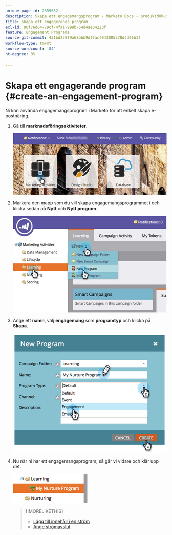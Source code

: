 ```yaml
---
unique-page-id: 2359652
description: Skapa ett engagemangsprogram - Marketo Docs - produktdokumentation
title: Skapa ett engagerande program
exl-id: 90f76d04-79cf-4fa1-999b-54d4ae34223f
feature: Engagement Programs
source-git-commit: 431bd258f9a68bbb9df7acf043085578d3d91b1f
workflow-type: tm+mt
source-wordcount: '84'
ht-degree: 0%

---
```


# Skapa ett engagerande program {#create-an-engagement-program}

Ni kan använda engagemangsprogram i Marketo för att enkelt skapa e-postnäring.

1. Gå till **marknadsföringsaktiviteter**.

   ![](assets/login-marketing-activities.png)

1. Markera den mapp som du vill skapa engagemangsprogrammet i och klicka sedan på **Nytt** och **Nytt program**.

   ![](assets/newprogramlifecycle.jpg)

1. Ange ett **namn**, välj **engagemang** som **programtyp** och klicka på **Skapa**.

   ![](assets/image2014-9-15-15-3a35-3a32.png)

1. Nu när ni har ett engagemangsprogram, så går vi vidare och klär upp det.

   ![](assets/image2014-9-15-15-3a35-3a38.png)

   >[!MORELIKETHIS]
   >
   >* [Lägg till innehåll i en ström](/help/marketo/product-docs/email-marketing/drip-nurturing/creating-an-engagement-program/add-content-to-a-stream.md)
   >* [Ange strömavslut](/help/marketo/product-docs/email-marketing/drip-nurturing/engagement-program-streams/set-stream-cadence.md)
